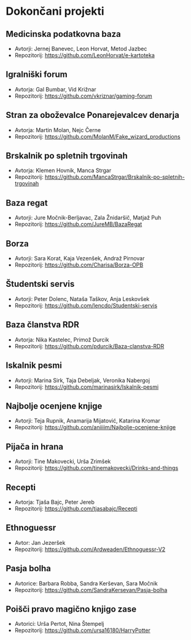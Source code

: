 # Dokončani projekti

## Medicinska podatkovna baza
* Avtorji: Jernej Banevec, Leon Horvat, Metod Jazbec
* Repozitorij: https://github.com/LeonHorvat/e-kartoteka

## Igralniški forum
* Avtorja: Gal Bumbar, Vid Križnar
* Repozitorij: https://github.com/vkriznar/gaming-forum

## Stran za oboževalce Ponarejevalcev denarja
* Avtorja: Martin Molan, Nejc Černe
* Repozitorij: https://github.com/MolanM/Fake_wizard_productions

## Brskalnik po spletnih trgovinah
* Avtorja: Klemen Hovnik, Manca Strgar
* Repozitorij: https://github.com/MancaStrgar/Brskalnik-po-spletnih-trgovinah

## Baza regat
* Avtorji: Jure Močnik-Berljavac, Zala Žnidaršič, Matjaž Puh
* Repozitorij: https://github.com/JureMB/BazaRegat

## Borza
* Avtorji: Sara Korat, Kaja Vezenšek, Andraž Pirnovar
* Repozitorij: https://github.com/Charisa/Borza-OPB

## Študentski servis
* Avtorji: Peter Dolenc, Nataša Taškov, Anja Leskovšek
* Repozitorij: https://github.com/lencdo/Studentski-servis

## Baza članstva RDR
* Avtorja: Nika Kastelec, Primož Durcik
* Repozitorij: https://github.com/pdurcik/Baza-clanstva-RDR

## Iskalnik pesmi
* Avtorji: Marina Sirk, Taja Debeljak, Veronika Nabergoj
* Repozitorij: https://github.com/marinasirk/Iskalnik-pesmi

## Najbolje ocenjene knjige
* Avtorji: Teja Rupnik, Anamarija Mijatović, Katarina Kromar
* Repozitorij: https://github.com/aniiiim/Najbolje-ocenjene-knjige

## Pijača in hrana
* Avtorji: Tine Makovecki, Urša Zrimšek
* Repozitorij: https://github.com/tinemakovecki/Drinks-and-things

## Recepti
* Avtorja: Tjaša Bajc, Peter Jereb
* Repozitorij: https://github.com/tjasabajc/Recepti

## Ethnoguessr
* Avtor: Jan Jezeršek
* Repozitorij: https://github.com/Ardweaden/Ethnoguessr-V2

## Pasja bolha
* Avtorice: Barbara Robba, Sandra Kerševan, Sara Močnik
* Repozitorij: https://github.com/SandraKersevan/Pasja-bolha

## Poišči pravo magično knjigo zase
* Avtorici: Urša Pertot, Nina Štempelj
* Repozitorij: https://github.com/ursa16180/HarryPotter
